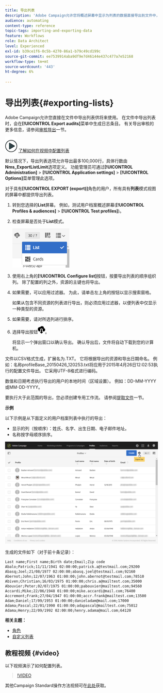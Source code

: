 ```yaml
---
title: 导出列表
description: 'Adobe Campaign允许您将概述屏幕中显示为列表的数据直接导出到文件中，以供将来使用。 '
audience: automating
content-type: reference
topic-tags: importing-and-exporting-data
feature: Workflows
role: Data Architect
level: Experienced
exl-id: b39ce1f6-0c5b-4270-86a1-b79c49cd199c
source-git-commit: ee7539914aba9df9e7d46144e437c477a7e52168
workflow-type: tm+mt
source-wordcount: '443'
ht-degree: 6%

---
```


# 导出列表{#exporting-lists}

Adobe Campaign允许您直接在文件中导出列表供将来使用。 在文件中导出列表时，会在&#x200B;**[!UICONTROL Export audits]**&#x200B;菜单中生成日志条目。 有关导出审核的更多信息，请参阅[审核导出](../../administration/using/auditing-export-logs.md)一节。

![](assets/do-not-localize/how-to-video.png) [了解如何在视频中配置列表](#video)

默认情况下，导出列表选项允许导出最多100,000行，具体行数由&#x200B;**Nms_ExportListLimit**&#x200B;选项定义。 功能管理员可通过&#x200B;**[!UICONTROL Administration]** > **[!UICONTROL Application settings]** > **[!UICONTROL Options]**&#x200B;菜单管理此选项。

对于具有&#x200B;**[!UICONTROL EXPORT (export)]**&#x200B;角色的用户，所有具有&#x200B;**列表**&#x200B;模式视图的屏幕中都提供导出列表。

1. 转到您选择的&#x200B;**List**&#x200B;屏幕。 例如，测试用户档案概述屏幕(**[!UICONTROL Profiles & audiences]** > **[!UICONTROL Test profiles]**)。
1. 检查屏幕是否处于&#x200B;**List**&#x200B;模式。

   ![](assets/export_list_mode_switch.png)

1. 使用右上角的&#x200B;**[!UICONTROL Configure list]**&#x200B;按钮，按要导出列表的顺序组织列。 除了配置的列之外，资源的主键也将导出。
1. 如果需要，可以应用过滤器。 为此，请单击左上角的按钮以显示搜索窗格。

   如果从包含不同资源的列表进行导出，则必须应用过滤器，以便列表中仅显示一种类型的资源。

1. 如果需要，请对所选列进行排序。
1. 选择导出按钮![](assets/exportlistbutton.png)。

   将显示一个弹出窗口以确认导出。 确认导出后，文件将自动下载到您的计算机。

文件以CSV格式生成，扩展名为.TXT。 它将根据导出的资源和导出日期命名。 例如：名称profileBase_20150426_120253.txt将应用于2015年4月26日12:02:53执行的配置文件导出。 它采用UTF-8格式进行编码。

数值和日期考虑执行导出的用户的本地时间（区域设置）。 例如：DD-MM-YYYY或MM-DD-YYYY。

要执行大于此范围的导出，您必须创建专用工作流。 请参阅[提取文件](../../automating/using/extract-file.md)一节。

**示例**

以下示例是从下面定义的用户档案列表中执行的导出：

* 显示的列（按顺序）：姓氏、名字、出生日期、电子邮件地址。
* 名称按字母顺序排序。

![](assets/export_list_example1.png)

生成的文件如下（对于前十条记录）：

```
Last name;First name;Birth date;Email;Zip code
Abalo;Patrick;11/11/1941 02:00:00;patrick.a@testmail.com;29200
Abasq;Joel;21/08/1977 02:00:00;abasq.joel@testmail.com;92160
Abernot;John;12/07/1963 01:00:00;john.abernot@testmail.com;78510
Abiven;Christian;16/03/1975 01:00:00;chris.a@mailtest.com;35000
Abouvier;Peter;02/07/1975 01:00:00;pabouvier@mailtest.com;94560
Accardi;Mike;22/06/1948 01:00:00;mike.accardi@mail.com;76400
Accremont;Frank;27/04/1947 01:00:00;accr.frank@mailtest.com;13500
Adam;Daniel;17/09/1953 01:00:00;danieladam@mail.com;17000
Adama;Pascal;22/01/1990 01:00:00;adapascal@mailtest.com;75012
Adama;Henry;22/09/1992 02:00:00;henry.adama@mail.com;64120
```

**相关主题：**

* [角色](../../administration/using/list-of-roles.md)
* [自定义列表](../../start/using/customizing-lists.md)

## 教程视频 {#video}

以下视频演示了如何配置列表。

>[!VIDEO](https://video.tv.adobe.com/v/25288/?quality=12)

其他Campaign Standard操作方法视频可在[此处](https://experienceleague.adobe.com/docs/campaign-standard-learn/tutorials/overview.html?lang=zh-Hans)获取。
